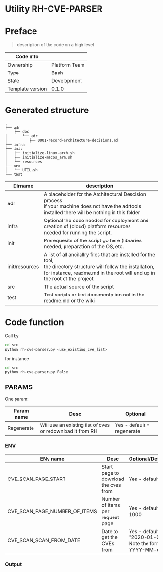 # Utility RH-CVE-PARSER
# Preface 
  > description of the code on a high level 


| Code info        |               |
|------------------|---------------|
| Ownership        | Platform Team | 
| Type             | Bash          | 
| State            | Development   |
| Template version | 0.1.0         | 

# Generated structure

```text
.
├── adr
    ├── doc
│       └── adr
│          ├── 0001-record-architecture-decisions.md
├── infra
├── init
│   ├── initialize-linux-arch.sh
│   ├── initialize-macos_arm.sh
│   └── resources
├── src
│   └── UTIL.sh
└── test
```

| Dirname        | description                                                                                                                                          |
|----------------|------------------------------------------------------------------------------------------------------------------------------------------------------|
| adr            | A placeholder for the Architectural Descision process<br/> if your machine does not have the adrtools installed there will be nothing in this folder |
| infra          | Optional the code needed for deployment and creation of (cloud) platform resources <br/> needed for running the script. |                             
| init           | Prerequesits of the script go here (libraries needed, preparation of the OS, etc. | 
| init/resources | A list of all ancilallry files that are installed for the tool, <br/> the directory structure will follow the installation, for instance, readme.md in the root will end up in the root of the project|
| src | The actual source of the script| 
| test | Test scripts or test documentation not in the readme.md or the wiki | 

# Code function 
Call by 

```bash
cd src
python rh-cve-parser.py <use_existing_cve_list>
```
for instance
```bash
cd src
python rh-cve-parser.py False

```

## PARAMS

One param: 

| Param name | Desc | Optional                   | 
| --- | --- |----------------------------| 
| Regenerate | Will use an existing list of cves or redownload it from RH | Yes - default = regenerate | 


### ENV

| ENv name                      | Desc                                 | Optional/Default                                         | 
|-------------------------------|--------------------------------------|----------------------------------------------------------|
| CVE_SCAN_PAGE_START           | Start page to download the cves from | Yes - default = 1                                        |
| CVE_SCAN_PAGE_NUMBER_OF_ITEMS | Number of items per request page     | Yes - default = 1000                                     | 
| CVE_SCAN_SCAN_FROM_DATE       | Date to get the CVEs from            | Yes - default = "2020-01-01" Note the format YYYY-MM-dd. |


### Output